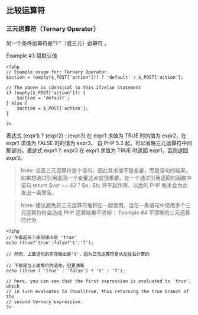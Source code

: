 ## 比较运算符

### 三元运算符（Ternary Operator）

另一个条件运算符是“?:”（或三元）运算符 。

Example #3 赋默认值

    <?php
    // Example usage for: Ternary Operator
    $action = (empty($_POST['action'])) ? 'default' : $_POST['action'];

    // The above is identical to this if/else statement
    if (empty($_POST['action'])) {
        $action = 'default';
    } else {
        $action = $_POST['action'];
    }

    ?>

表达式 (expr1) ? (expr2) : (expr3) 在 expr1 求值为 TRUE 时的值为 expr2，在 expr1 求值为 FALSE 时的值为 expr3。
自 PHP 5.3 起，可以省略三元运算符中间那部分。表达式 expr1 ?: expr3 在 expr1 求值为 TRUE 时返回 expr1，否则返回 expr3。

>Note: 注意三元运算符是个语句，因此其求值不是变量，而是语句的结果。如果想通过引用返回一个变量这点就很重要。在一个通过引用返回的函数中语句 return $var == 42 ? $a : $b; 将不起作用，以后的 PHP 版本会为此发出一条警告。

>Note:
建议避免将三元运算符堆积在一起使用。当在一条语句中使用多个三元运算符时会造成 PHP 运算结果不清晰：
Example #4 不清晰的三元运算符行为

    <?php
    // 乍看起来下面的输出是 'true'
    echo (true?'true':false?'t':'f');

    // 然而，上面语句的实际输出是't'，因为三元运算符是从左往右计算的

    // 下面是与上面等价的语句，但更清晰
    echo ((true ? 'true' : 'false') ? 't' : 'f');

    // here, you can see that the first expression is evaluated to 'true', which
    // in turn evaluates to (bool)true, thus returning the true branch of the
    // second ternary expression.
    ?>
